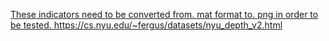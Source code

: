 [These indicators need to be converted from. mat format to. png in order to be tested.
https://cs.nyu.edu/~fergus/datasets/nyu_depth_v2.html
](https://github.com/yun-liu/rcf/issues/91)
